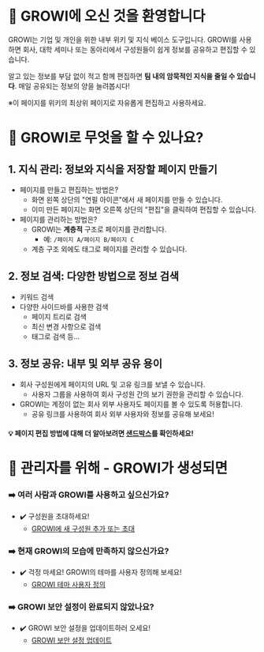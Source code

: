 # :tada: GROWI에 오신 것을 환영합니다

GROWI는 기업 및 개인을 위한 내부 위키 및 지식 베이스 도구입니다.
GROWI를 사용하면 회사, 대학 세미나 또는 동아리에서 구성원들이 쉽게 정보를 공유하고 편집할 수 있습니다.

알고 있는 정보를 부담 없이 적고 함께 편집하면 **팀 내의 암묵적인 지식을 줄일 수 있습니다**.
매일 공유되는 정보의 양을 늘려봅시다!

<div class="alert alert-primary" role="alert">
※이 페이지를 위키의 최상위 페이지로 자유롭게 편집하고 사용하세요.
</div>

# :beginner: GROWI로 무엇을 할 수 있나요?
## 1. 지식 관리: 정보와 지식을 저장할 페이지 만들기
- 페이지를 만들고 편집하는 방법은?
    - 화면 왼쪽 상단의 "연필 아이콘"에서 새 페이지를 만들 수 있습니다.
    - 이미 만든 페이지는 화면 오른쪽 상단의 "편집"을 클릭하여 편집할 수 있습니다.
- 페이지를 관리하는 방법은?
    - GROWI는 **계층적** 구조로 페이지를 관리합니다.
        - 예: ` /페이지 A/페이지 B/페이지 C `
    - 계층 구조 외에도 태그로 페이지를 관리할 수 있습니다.

## 2. 정보 검색: 다양한 방법으로 정보 검색
- 키워드 검색
- 다양한 사이드바를 사용한 검색
    - 페이지 트리로 검색
    - 최신 변경 사항으로 검색
    - 태그로 검색 등...

## 3. 정보 공유: 내부 및 외부 공유 용이
- 회사 구성원에게 페이지의 URL 및 고유 링크를 보낼 수 있습니다.
    - 사용자 그룹을 사용하여 회사 구성원 간의 보기 권한을 관리할 수 있습니다.
- GROWI는 계정이 없는 회사 외부 사용자도 페이지를 볼 수 있도록 허용합니다.
    - 공유 링크를 사용하여 회사 외부 사용자와 정보를 공유해 보세요!

#### :bulb: 페이지 편집 방법에 대해 더 알아보려면 [샌드박스](/Sandbox)를 확인하세요!


# :wrench: 관리자를 위해 - GROWI가 생성되면

### :arrow_right: 여러 사람과 GROWI를 사용하고 싶으신가요?
- :heavy_check_mark: 구성원을 초대하세요!
    - [GROWI에 새 구성원 추가 또는 초대](https://docs.growi.org/en/admin-guide/management-cookbook/user-management.html#temporary-issuance-of-a-new-user)

### :arrow_right: 현재 GROWI의 모습에 만족하지 않으신가요?
- :heavy_check_mark: 걱정 마세요! GROWI의 테마를 사용자 정의해 보세요!
    - [GROWI 테마 사용자 정의](/admin/customize)

### :arrow_right: GROWI 보안 설정이 완료되지 않았나요?
- :heavy_check_mark: GROWI 보안 설정을 업데이트하러 오세요!
    - [GROWI 보안 설정 업데이트](/admin/security)